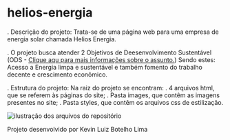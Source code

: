 # helios-energia

. Descrição do projeto:
Trata-se de uma página web para uma empresa de energia solar chamada Helios Energia.

. O projeto busca atender 2 Objetivos de Deesenvolvimento Sustentável (ODS - <a href="https://brasil.un.org/pt-br/sdgs">Clique aqu para mais informações sobre o assunto.</a>)
Sendo estes: Acesso a Energia limpa e sustentável e também fomento do trabalho decente e crescimento econômico.

. Estrutura do projeto:
Na raiz do projeto se encontram: 
  . 4 arquivos html, que se referem às páginas do site;
  . Pasta images, que contêm as imagens presentes no site;
  . Pasta styles, que contêm os arquivos css de estilização.

![ilustração dos arquivos do repositório](https://github.com/user-attachments/assets/e95ece71-4e4b-4703-90d9-38bb2f184504)

Projeto desenvolvido por Kevin Luiz Botelho Lima
